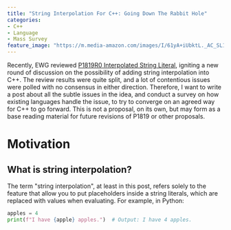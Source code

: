 ```yaml
---
title: "String Interpolation For C++: Going Down The Rabbit Hole"
categories:
- C++
- Language
- Mass Survey
feature_image: "https://m.media-amazon.com/images/I/61yA+iUbktL._AC_SL1001_.jpg"
---
```


Recently, EWG reviewed [P1819R0 Interpolated String Literal](https://wg21.link/P1819R0), igniting
a new round of discussion on the possibility of adding string interpolation into C++. The review results
were quite split, and a lot of contentious issues were polled with no consensus in either direction.
Therefore, I want to write a post about all the subtle issues in the idea, and conduct a survey on
how existing languages handle the issue, to try to converge on an agreed way for C++ to go forward.
This is not a proposal, on its own, but may form as a base reading material for future revisions of
P1819 or other proposals.

# Motivation
## What is string interpolation?
The term "string interpolation", at least in this post, refers solely to the feature that allow
you to put placeholders inside a string literals, which are replaced with values when evaluating.
For example, in Python:
```python
apples = 4
print(f"I have {apple} apples.")  # Output: I have 4 apples.
```

